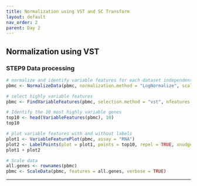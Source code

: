 ```yaml
---
title: Normalization using VST and SC Transform
layout: default
nav_order: 2
parent: Day 2
---
```

## Normalization using VST
### STEP9 Data processing
```r
# normalize and identify variable features for each dataset independently
pbmc <- NormalizeData(pbmc, normalization.method = "LogNormalize", scale.factor = 10000)

# select highly variable features
pbmc <- FindVariableFeatures(pbmc, selection.method = "vst", nfeatures = 2000)

# Identify the 10 most highly variable genes
top10 <- head(VariableFeatures(pbmc), 10)
top10

# plot variable features with and without labels
plot1 <- VariableFeaturePlot(pbmc, assay = "RNA")
plot2 <- LabelPoints(plot = plot1, points = top10, repel = TRUE, xnudge = 0, ynudge = 0)
plot1 + plot2

# Scale data
all.genes <- rownames(pbmc)
pbmc <- ScaleData(pbmc, features = all.genes, verbose = TRUE)
```

----

[Just the Docs]: https://just-the-docs.github.io/just-the-docs/
[GitHub Pages]: https://docs.github.com/en/pages
[README]: https://github.com/just-the-docs/just-the-docs-template/blob/main/README.md
[Jekyll]: https://jekyllrb.com
[GitHub Pages / Actions workflow]: https://github.blog/changelog/2022-07-27-github-pages-custom-github-actions-workflows-beta/
[use this template]: https://github.com/just-the-docs/just-the-docs-template/generate
